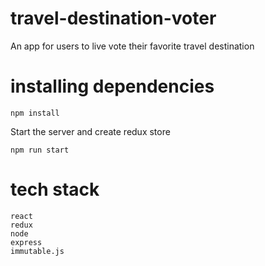 # travel-destination-voter

An app for users to live vote their favorite travel destination

# installing dependencies

    npm install

Start the server and create redux store

    npm run start

# tech stack
    react
    redux
    node
    express
    immutable.js